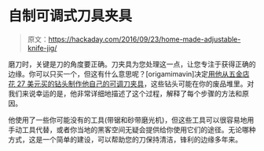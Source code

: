 # 自制可调式刀具夹具

> 原文：<https://hackaday.com/2016/09/23/home-made-adjustable-knife-jig/>

磨刀时，关键是刀的角度要正确。刀夹具为您处理这一点，让您专注于获得正确的边缘。你可以只买一个，但这有什么意思呢？[origamimavin]决定[用他从五金店花 27 美元买的钻头制作他自己的可调刀夹具](https://hackaday.io/project/14917/instructions)，这些钻头可能在你的废品堆里。对我们来说幸运的是，他非常详细地描述了这个过程，解释了每个步骤的方法和原因。

他使用了一些你可能没有的工具(带锯和砂带磨光机)，但这些工具可以很容易地用手动工具代替，或者你当地的黑客空间无疑会提供给你使用它们的途径。无论哪种方式，这是一个简单的建设，可以帮助您的刀保持清洁，锋利的边缘多年来。